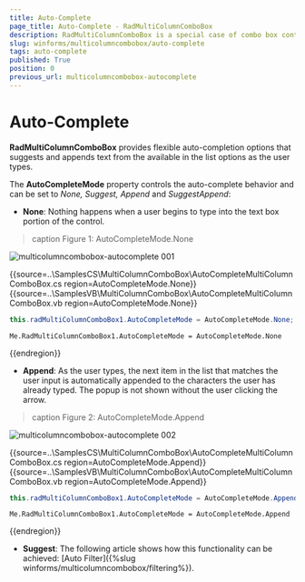 ```yaml
---
title: Auto-Complete
page_title: Auto-Complete - RadMultiColumnComboBox
description: RadMultiColumnComboBox is a special case of combo box control with RadGridView integrated in its drop-down.
slug: winforms/multicolumncombobox/auto-complete
tags: auto-complete
published: True
position: 0
previous_url: multicolumncombobox-autocomplete
---
```


# Auto-Complete

**RadMultiColumnComboBox** provides flexible auto-completion options that suggests and appends text from the available in the list options as the user types.
         
The __AutoCompleteMode__ property controls the auto-complete behavior and can be set to *None, Suggest, Append* and *SuggestAppend*:
        

* __None__: Nothing happens when a user begins to type into the text box portion of the control.
 
>caption Figure 1: AutoCompleteMode.None

![multicolumncombobox-autocomplete 001](images/multicolumncombobox-autocomplete001.png)

{{source=..\SamplesCS\MultiColumnComboBox\AutoCompleteMultiColumnComboBox.cs region=AutoCompleteMode.None}} 
{{source=..\SamplesVB\MultiColumnComboBox\AutoCompleteMultiColumnComboBox.vb region=AutoCompleteMode.None}} 

````C#
this.radMultiColumnComboBox1.AutoCompleteMode = AutoCompleteMode.None;

````
````VB.NET
Me.RadMultiColumnComboBox1.AutoCompleteMode = AutoCompleteMode.None

````

{{endregion}} 

* __Append__: As the user types, the next item in the list that matches the user input is automatically appended to the characters the user has already typed. The popup is not shown without the user clicking the arrow.

>caption Figure 2: AutoCompleteMode.Append

![multicolumncombobox-autocomplete 002](images/multicolumncombobox-autocomplete002.png)

{{source=..\SamplesCS\MultiColumnComboBox\AutoCompleteMultiColumnComboBox.cs region=AutoCompleteMode.Append}} 
{{source=..\SamplesVB\MultiColumnComboBox\AutoCompleteMultiColumnComboBox.vb region=AutoCompleteMode.Append}} 

````C#
this.radMultiColumnComboBox1.AutoCompleteMode = AutoCompleteMode.Append;

````
````VB.NET
Me.RadMultiColumnComboBox1.AutoCompleteMode = AutoCompleteMode.Append

````

{{endregion}} 

* __Suggest__: The following article shows how this functionality can be achieved: [Auto Filter]({%slug winforms/multicolumncombobox/filtering%}).
